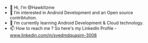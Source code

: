 - 👋 Hi, I’m @HawkItzme
- 👀 I’m interested in Android Development and an Open source contribtution.
- 🌱 I’m currently learning Android Development & Cloud technology.
- 📫 How to reach me ? So here's my LinkedIn Profile - 
       www.linkedin.com/in/syedmdquasim-3008

<!---
HawkItzme/HawkItzme is a ✨ special ✨ repository because its `README.md` (this file) appears on your GitHub profile.
You can click the Preview link to take a look at your changes.
--->
